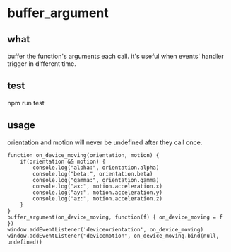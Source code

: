 # buffer_argument

## what

buffer the function's arguments each call. it's useful when events' handler trigger in different time.

## test

npm run test

## usage

orientation and motion will never be undefined after they call once.

    function on_device_moving(orientation, motion) {
        if(orientation && motion) {
            console.log("alpha:", orientation.alpha)
            console.log("beta:", orientation.beta)
            console.log("gamma:", orientation.gamma)
            console.log("ax:", motion.acceleration.x)
            console.log("ay:", motion.acceleration.y)
            console.log("az:", motion.acceleration.z)
        }
    }
    buffer_argument(on_device_moving, function(f) { on_device_moving = f })
    window.addEventListener('deviceorientation', on_device_moving)
    window.addEventListener("devicemotion", on_device_moving.bind(null, undefined))
